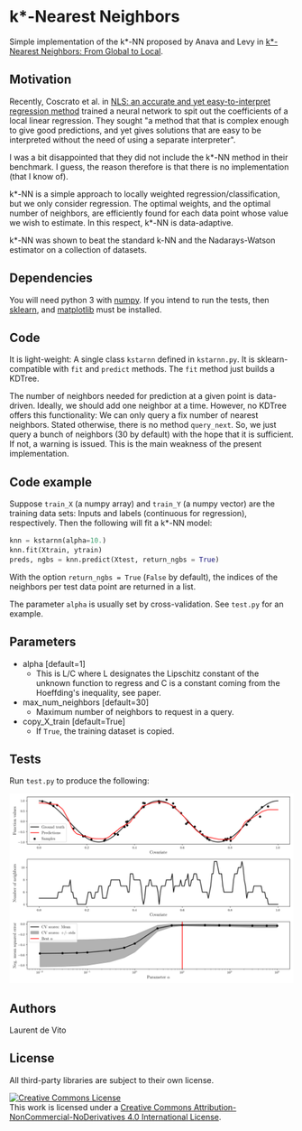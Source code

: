 # k*-Nearest Neighbors
Simple implementation of the k*-NN proposed by Anava and Levy in
[k*-Nearest Neighbors: From Global to Local](https://arxiv.org/pdf/1701.07266.pdf).

## Motivation
Recently, Coscrato et al. in
[NLS: an accurate and yet easy-to-interpret regression method](https://arxiv.org/pdf/1910.05206.pdf)
trained a neural network to spit out the coefficients of a local linear regression.
They sought "a method that
that is complex enough to give good predictions,
and yet gives solutions that are easy to be interpreted
without the need of using a separate interpreter".

I was a bit disappointed that they did not include the 
k*-NN method in their benchmark.
I guess, the reason therefore is that there is no implementation (that I know of).
 
k*-NN is a simple approach to locally weighted regression/classification, but we only consider regression.
The optimal weights, and the optimal number of neighbors, are efficiently found
for each data point whose value we wish to estimate.
In this respect, k*-NN is data-adaptive.

k*-NN was shown to beat the standard k-NN and the Nadarays-Watson estimator
on a collection of datasets.

## Dependencies
You will need python 3 with
[numpy](http://www.numpy.org/).
If you intend to run the tests, then
[sklearn](http://scikit-learn.org/stable/),
and [matplotlib](https://matplotlib.org/)
must be installed.

## Code
It is light-weight: A single class `kstarnn` defined in `kstarnn.py`.
It is sklearn-compatible with `fit` and `predict` methods.
The `fit` method just builds a KDTree.

The number of neighbors needed for prediction at a given point
is data-driven. Ideally, we should add one neighbor at a time.
However, no KDTree offers this functionality: We can only 
query a fix number of nearest neighbors. Stated otherwise,
there is no method `query_next`. 
So, we just query a bunch of neighbors (30 by default)
with the hope that it is sufficient. If not, a warning is issued.
This is the main weakness of the present implementation.

## Code example
Suppose `train_X` (a numpy array) and `train_Y` (a numpy vector) are the training data sets:
Inputs and labels (continuous for regression), respectively.
Then the following will fit a k*-NN model:

```python
knn = kstarnn(alpha=10.)
knn.fit(Xtrain, ytrain)
preds, ngbs = knn.predict(Xtest, return_ngbs = True)
```

With the option `return_ngbs = True` (`False` by default),
the indices of the neighbors per test data point are returned in a list.

The parameter `alpha` is usually set by cross-validation. See `test.py` for an example.

## Parameters
* alpha [default=1]
  - This is L/C where L designates the Lipschitz constant of the unknown function to regress
and C is a constant coming from the Hoeffding's inequality, see paper.
* max_num_neighbors [default=30]
  - Maximum number of neighbors to request in a query.
* copy_X_train [default=True]
  - If `True`, the training dataset is copied.

## Tests
Run `test.py` to produce the following:

![Demo](https://github.com/ldv1/kstar-NN/blob/master/test.png)

## Authors
Laurent de Vito

## License
All third-party libraries are subject to their own license.

<a rel="license" href="http://creativecommons.org/licenses/by-nc-nd/4.0/"><img alt="Creative Commons License" style="border-width:0" src="https://i.creativecommons.org/l/by-nc-nd/4.0/88x31.png" /></a><br />This work is licensed under a <a rel="license" href="http://creativecommons.org/licenses/by-nc-nd/4.0/">Creative Commons Attribution-NonCommercial-NoDerivatives 4.0 International License</a>.
